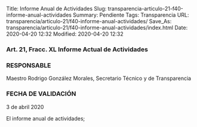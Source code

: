 Title: Informe Anual de Actividades
Slug: transparencia-articulo-21-f40-informe-anual-actividades
Summary: Pendiente
Tags: Transparencia
URL: transparencia/articulo-21/f40-informe-anual-actividades/
Save_As: transparencia/articulo-21/f40-informe-anual-actividades/index.html
Date: 2020-04-20 12:32
Modified: 2020-04-20 12:32


### Art. 21, Fracc. XL Informe Actual de Actividades 

### RESPONSABLE

Maestro Rodrigo González Morales, Secretario Técnico y de Transparencia

### FECHA DE VALIDACIÓN

3 de abril 2020

El informe anual de actividades;
